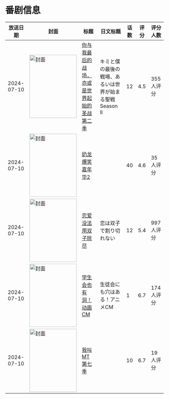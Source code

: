 # 番剧信息

|放送日期|封面|标题|日文标题|话数|评分|评分人数|
|---|---|---|---|---|---|---|
|2024-07-10|<img src="https://lain.bgm.tv/pic/cover/c/e5/fc/351349_Z8mpG.jpg" alt="封面" style="width:150px;height:200px;object-fit:cover;">|[你与我最后的战场，亦或是世界起始的圣战 第二季](https://bangumi.tv/subject/351349)|キミと僕の最後の戦場、あるいは世界が始まる聖戦 Season II|12|4.5|355人评分|
|2024-07-10|<img src="https://lain.bgm.tv/pic/cover/c/1d/9e/503185_99I1t.jpg" alt="封面" style="width:150px;height:200px;object-fit:cover;">|[奶龙爆笑嘉年华2](https://bangumi.tv/subject/503185)||40|4.6|35人评分|
|2024-07-10|<img src="https://lain.bgm.tv/pic/cover/c/88/cd/445722_8A9Gy.jpg" alt="封面" style="width:150px;height:200px;object-fit:cover;">|[恋爱没法用双子除尽](https://bangumi.tv/subject/445722)|恋は双子で割り切れない|12|5.4|997人评分|
|2024-07-10|<img src="https://lain.bgm.tv/pic/cover/c/7e/79/502809_jH0mM.jpg" alt="封面" style="width:150px;height:200px;object-fit:cover;">|[学生会也有洞！动画CM](https://bangumi.tv/subject/502809)|生徒会にも穴はある！アニメCM|1|6.7|174人评分|
|2024-07-10|<img src="https://lain.bgm.tv/pic/cover/c/ac/d6/497030_h992P.jpg" alt="封面" style="width:150px;height:200px;object-fit:cover;">|[我叫MT 第七季](https://bangumi.tv/subject/497030)||10|6.7|19人评分|

